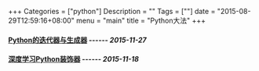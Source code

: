 +++
Categories = ["python"]
Description = ""
Tags = [""]
date = "2015-08-29T12:59:16+08:00"
menu = "main"
title = "Python大法"
+++

#### **[Python的迭代器与生成器](/post/python/Python的迭代器与生成器)**   ------ *2015-11-27*
#### **[深度学习Python装饰器](/post/python/深度学习Python装饰器)**   ------ *2015-11-18*
